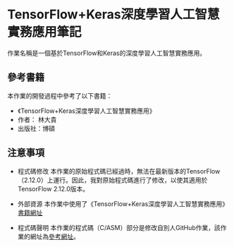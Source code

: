 # TensorFlow+Keras深度學習人工智慧實務應用筆記

作業名稱是一個基於TensorFlow和Keras的深度學習人工智慧實務應用。

## 參考書籍

本作業的開發過程中參考了以下書籍：

- 《TensorFlow+Keras深度學習人工智慧實務應用》
- 作者： 林大貴
- 出版社：博碩

## 注意事項

- 程式碼修改
  本作業的原始程式碼已經過時，無法在最新版本的TensorFlow（2.12.0）上運行。因此，我對原始程式碼進行了修改，以使其適用於TensorFlow 2.12.0版本。

- 外部資源
  本作業中使用了《TensorFlow+Keras深度學習人工智慧實務應用》[書籍網址](https://www.books.com.tw/products/0010754327)

- 程式碼聲明
  本作業的程式碼（C/ASM）部分是修改自別人GitHub作業，該作業的網址為[參考網址](https://github.com/861664308/Tensorflow-Keras--/tree/5fcb19592d51a260dcee50db940b478567fe0e1b/%E4%B9%A6%E7%B1%8D%E6%BA%90%E7%A0%81)。
